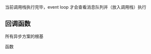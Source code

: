 <!--
 * @Author: your name
 * @Date: 2021-06-02 20:11:53
 * @LastEditTime: 2021-06-03 06:17:37
 * @LastEditors: Please set LastEditors
 * @Description: In User Settings Edit
 * @FilePath: /Notes/summary/2021/js 异步模式.MD
-->

当前调用栈执行完毕，event loop 才会查看消息队列并（放入调用栈）执行

## 回调函数

所有异步方案的根基

函数